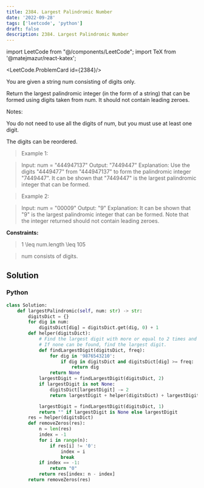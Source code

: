 ```yaml
---
title: 2384. Largest Palindromic Number
date: '2022-09-28'
tags: ['leetcode', 'python']
draft: false
description: 2384. Largest Palindromic Number
---
```

import LeetCode from "@/components/LeetCode";
import TeX from '@matejmazur/react-katex';

<LeetCode.ProblemCard id={2384}/>

You are given a string num consisting of digits only.

Return the largest palindromic integer (in the form of a string) that can be formed using digits taken from num. It should not contain leading zeroes.

Notes:

You do not need to use all the digits of num, but you must use at least one digit.

The digits can be reordered.

 > Example 1:

 > Input: num = "444947137"
 > Output: "7449447"
 > Explanation: 
 > Use the digits "4449477" from "444947137" to form the palindromic integer "7449447".
 > It can be shown that "7449447" is the largest palindromic integer that can be formed.

 > Example 2:

 > Input: num = "00009"
 > Output: "9"
 > Explanation: 
 > It can be shown that "9" is the largest palindromic integer that can be formed.
 > Note that the integer returned should not contain leading zeroes.

**Constraints:**

 > 1 <TeX>\leq</TeX> num.length <TeX>\leq</TeX> 105

 > num consists of digits.

## Solution
### Python
```python
class Solution:
    def largestPalindromic(self, num: str) -> str:
        digitsDict = {}
        for dig in num:
            digitsDict[dig] = digitsDict.get(dig, 0) + 1
        def helper(digitsDict):
            # Find the largest digit with more or equal to 2 times and the digits can not be zero. 
            # If none can be found, find the largest digit.
            def findLargestDigit(digitsDict, freq):
                for dig in '9876543210':
                    if dig in digitsDict and digitsDict[dig] >= freq:
                        return dig
                return None
            largestDigit = findLargestDigit(digitsDict, 2)
            if largestDigit is not None:
                digitsDict[largestDigit] -= 2
                return largestDigit + helper(digitsDict) + largestDigit

            largestDigit = findLargestDigit(digitsDict, 1)
            return "" if largestDigit is None else largestDigit
        res = helper(digitsDict)
        def removeZeros(res):
            n = len(res)
            index = -1
            for i in range(n):
                if res[i] != '0':
                    index = i
                    break
            if index == -1:
                return "0"
            return res[index: n - index]
        return removeZeros(res)
```
